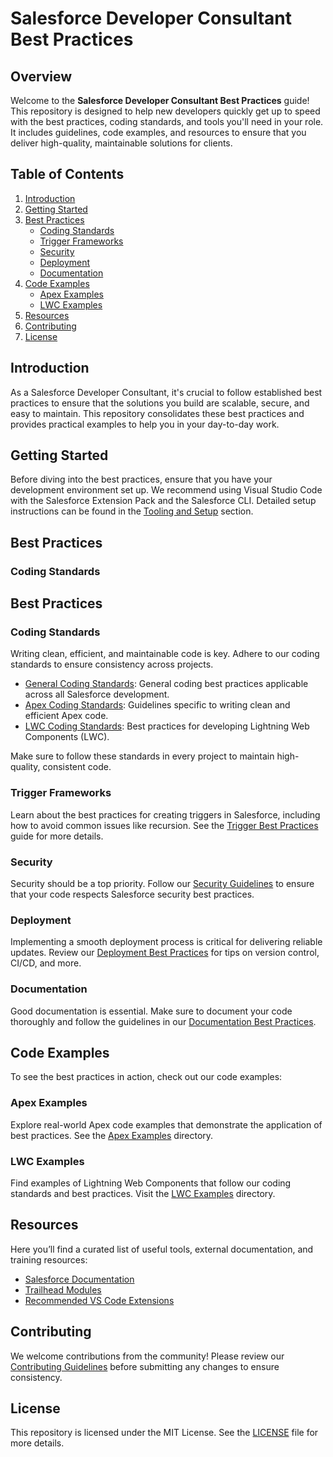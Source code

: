 ﻿# Salesforce Developer Consultant Best Practices

## Overview
Welcome to the **Salesforce Developer Consultant Best Practices** guide! This repository is designed to help new developers quickly get up to speed with the best practices, coding standards, and tools you'll need in your role. It includes guidelines, code examples, and resources to ensure that you deliver high-quality, maintainable solutions for clients.

## Table of Contents
1. [Introduction](#introduction)
2. [Getting Started](#getting-started)
3. [Best Practices](#best-practices)
   - [Coding Standards](#coding-standards)
   - [Trigger Frameworks](#trigger-frameworks)
   - [Security](#security)
   - [Deployment](#deployment)
   - [Documentation](#documentation)
4. [Code Examples](#code-examples)
   - [Apex Examples](#apex-examples)
   - [LWC Examples](#lwc-examples)
5. [Resources](#resources)
6. [Contributing](#contributing)
7. [License](#license)

## Introduction
As a Salesforce Developer Consultant, it's crucial to follow established best practices to ensure that the solutions you build are scalable, secure, and easy to maintain. This repository consolidates these best practices and provides practical examples to help you in your day-to-day work.

## Getting Started
Before diving into the best practices, ensure that you have your development environment set up. We recommend using Visual Studio Code with the Salesforce Extension Pack and the Salesforce CLI. Detailed setup instructions can be found in the [Tooling and Setup](Resources/Tooling_and_Setup.md) section.

## Best Practices
### Coding Standards
## Best Practices
### Coding Standards
Writing clean, efficient, and maintainable code is key. Adhere to our coding standards to ensure consistency across projects.

- [General Coding Standards](Best_Practices/General_Standards/README.md): General coding best practices applicable across all Salesforce development.
- [Apex Coding Standards](Best_Practices/Apex_Standards/README.md): Guidelines specific to writing clean and efficient Apex code.
- [LWC Coding Standards](Best_Practices/LWC_Standards/README.md): Best practices for developing Lightning Web Components (LWC).

Make sure to follow these standards in every project to maintain high-quality, consistent code.


### Trigger Frameworks
Learn about the best practices for creating triggers in Salesforce, including how to avoid common issues like recursion. See the [Trigger Best Practices](Best_Practices/Trigger_Best_Practices.md) guide for more details.

### Security
Security should be a top priority. Follow our [Security Guidelines](Best_Practices/Security.md) to ensure that your code respects Salesforce security best practices.

### Deployment
Implementing a smooth deployment process is critical for delivering reliable updates. Review our [Deployment Best Practices](Best_Practices/Deployment.md) for tips on version control, CI/CD, and more.

### Documentation
Good documentation is essential. Make sure to document your code thoroughly and follow the guidelines in our [Documentation Best Practices](Best_Practices/Documentation.md).

## Code Examples
To see the best practices in action, check out our code examples:

### Apex Examples
Explore real-world Apex code examples that demonstrate the application of best practices. See the [Apex Examples](Code_Examples/Apex_Examples/) directory.

### LWC Examples
Find examples of Lightning Web Components that follow our coding standards and best practices. Visit the [LWC Examples](Code_Examples/LWC_Examples/) directory.

## Resources
Here you’ll find a curated list of useful tools, external documentation, and training resources:

- [Salesforce Documentation](https://developer.salesforce.com/docs/)
- [Trailhead Modules](https://trailhead.salesforce.com/)
- [Recommended VS Code Extensions](Resources/VSCode_Extensions.md)

## Contributing
We welcome contributions from the community! Please review our [Contributing Guidelines](CONTRIBUTING.md) before submitting any changes to ensure consistency.

## License
This repository is licensed under the MIT License. See the [LICENSE](LICENSE.md) file for more details.
